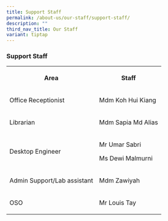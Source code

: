 ```yaml
---
title: Support Staff
permalink: /about-us/our-staff/support-staff/
description: ""
third_nav_title: Our Staff
variant: tiptap
---
```

<h3><strong>Support Staff</strong></h3>
<table style="minWidth: 50px">
<colgroup>
<col>
<col>
</colgroup>
<tbody>
<tr>
<th rowspan="1" colspan="1">
<p>Area</p>
</th>
<th rowspan="1" colspan="1">
<p>Staff</p>
</th>
</tr>
<tr>
<td rowspan="1" colspan="1">
<p>Office Receptionist</p>
</td>
<td rowspan="1" colspan="1">
<p>Mdm Koh Hui Kiang</p>
</td>
</tr>
<tr>
<td rowspan="1" colspan="1">
<p>Librarian</p>
</td>
<td rowspan="1" colspan="1">
<p>Mdm Sapia Md Alias</p>
</td>
</tr>
<tr>
<td rowspan="1" colspan="1">
<p>Desktop Engineer</p>
</td>
<td rowspan="1" colspan="1">
<p>Mr Umar Sabri</p>
<p>Ms Dewi Malmurni</p>
</td>
</tr>
<tr>
<td rowspan="1" colspan="1">
<p>Admin Support/Lab assistant</p>
</td>
<td rowspan="1" colspan="1">
<p>Mdm Zawiyah</p>
</td>
</tr>
<tr>
<td rowspan="1" colspan="1">
<p>OSO</p>
</td>
<td rowspan="1" colspan="1">
<p>Mr Louis Tay</p>
</td>
</tr>
</tbody>
</table>
<p></p>